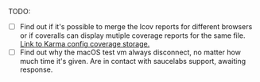 TODO:

+ [ ] Find out if it's possible to merge the lcov reports for different browsers or
if coveralls can display mutiple coverage reports for the same file. [Link to Karma config coverage storage.](https://github.com/karma-runner/karma-coverage/blob/master/docs/configuration.md#sourcestore)
+ [ ] Find out why the macOS test vm always disconnect, no matter how much time it's given. Are in contact with saucelabs support, awaiting
response.
